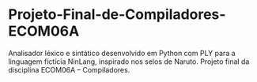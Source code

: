 # Projeto-Final-de-Compiladores-ECOM06A
Analisador léxico e sintático desenvolvido em Python com PLY para a linguagem fictícia NinLang, inspirado nos selos de Naruto. Projeto final da disciplina ECOM06A – Compiladores.
